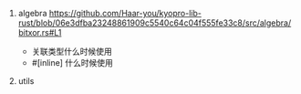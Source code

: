 1. algebra
   https://github.com/Haar-you/kyopro-lib-rust/blob/06e3dfba23248861909c5540c64c04f555fe33c8/src/algebra/bitxor.rs#L1

   - 关联类型什么时候使用
   - #[inline] 什么时候使用

2. utils
